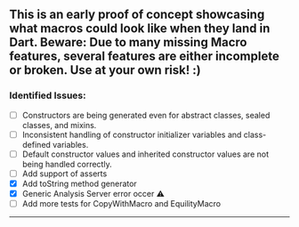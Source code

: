 
## This is an early proof of concept showcasing what macros could look like when they land in Dart. Beware: Due to many missing Macro features, several features are either incomplete or broken. Use at your own risk! :)



### **Identified Issues:**

- [ ] Constructors are being generated even for abstract classes, sealed classes, and mixins.
- [ ] Inconsistent handling of constructor initializer variables and class-defined variables.
- [ ] Default constructor values and inherited constructor values are not being handled correctly.
- [ ] Add support of asserts 
- [x] Add toString method generator
- [x] Generic<Type> Analysis Server error  occer ⚠️
- [ ] Add more tests for CopyWithMacro and EquilityMacro

------

